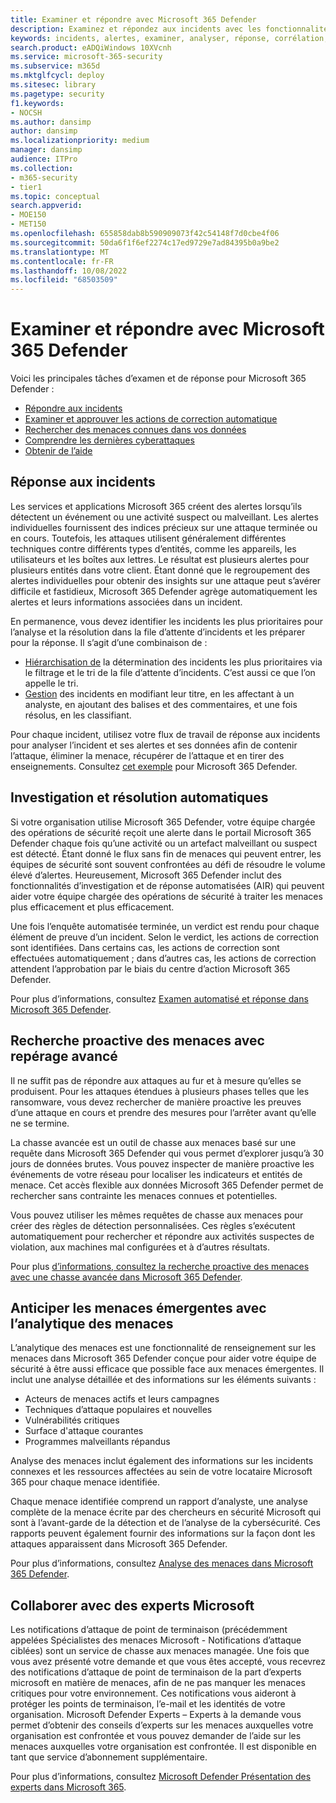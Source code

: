 ```yaml
---
title: Examiner et répondre avec Microsoft 365 Defender
description: Examinez et répondez aux incidents avec les fonctionnalités de Microsoft 365 Defender.
keywords: incidents, alertes, examiner, analyser, réponse, corrélation, attaque, machines, appareils, utilisateurs, identités, identité, boîte aux lettres, e-mail, 365, microsoft, m365, réponse aux incidents, cyberattaque
search.product: eADQiWindows 10XVcnh
ms.service: microsoft-365-security
ms.subservice: m365d
ms.mktglfcycl: deploy
ms.sitesec: library
ms.pagetype: security
f1.keywords:
- NOCSH
ms.author: dansimp
author: dansimp
ms.localizationpriority: medium
manager: dansimp
audience: ITPro
ms.collection:
- m365-security
- tier1
ms.topic: conceptual
search.appverid:
- MOE150
- MET150
ms.openlocfilehash: 655858dab8b590909073f42c54148f7d0cbe4f06
ms.sourcegitcommit: 50da6f1f6ef2274c17ed9729e7ad84395b0a9be2
ms.translationtype: MT
ms.contentlocale: fr-FR
ms.lasthandoff: 10/08/2022
ms.locfileid: "68503509"
---
```

# <a name="investigate-and-respond-with-microsoft-365-defender"></a>Examiner et répondre avec Microsoft 365 Defender

Voici les principales tâches d’examen et de réponse pour Microsoft 365 Defender :

- [Répondre aux incidents](#incident-response)
- [Examiner et approuver les actions de correction automatique](#automated-investigation-and-remediation)
- [Rechercher des menaces connues dans vos données](#proactive-search-for-threats-with-advanced-hunting)
- [Comprendre les dernières cyberattaques](#get-ahead-of-emerging-threats-with-threat-analytics)
- [Obtenir de l’aide](#collaborate-with-microsoft-experts)

## <a name="incident-response"></a>Réponse aux incidents

Les services et applications Microsoft 365 créent des alertes lorsqu’ils détectent un événement ou une activité suspect ou malveillant. Les alertes individuelles fournissent des indices précieux sur une attaque terminée ou en cours. Toutefois, les attaques utilisent généralement différentes techniques contre différents types d’entités, comme les appareils, les utilisateurs et les boîtes aux lettres. Le résultat est plusieurs alertes pour plusieurs entités dans votre client. Étant donné que le regroupement des alertes individuelles pour obtenir des insights sur une attaque peut s’avérer difficile et fastidieux, Microsoft 365 Defender agrège automatiquement les alertes et leurs informations associées dans un incident.

En permanence, vous devez identifier les incidents les plus prioritaires pour l’analyse et la résolution dans la file d’attente d’incidents et les préparer pour la réponse. Il s’agit d’une combinaison de :

- [Hiérarchisation de](incident-queue.md) la détermination des incidents les plus prioritaires via le filtrage et le tri de la file d’attente d’incidents. C’est aussi ce que l’on appelle le tri.
- [Gestion](manage-incidents.md) des incidents en modifiant leur titre, en les affectant à un analyste, en ajoutant des balises et des commentaires, et une fois résolus, en les classifiant.

Pour chaque incident, utilisez votre flux de travail de réponse aux incidents pour analyser l’incident et ses alertes et ses données afin de contenir l’attaque, éliminer la menace, récupérer de l’attaque et en tirer des enseignements. Consultez [cet exemple](incidents-overview.md#example-incident-response-workflow-for-microsoft-365-defender) pour Microsoft 365 Defender.

## <a name="automated-investigation-and-remediation"></a>Investigation et résolution automatiques

Si votre organisation utilise Microsoft 365 Defender, votre équipe chargée des opérations de sécurité reçoit une alerte dans le portail Microsoft 365 Defender chaque fois qu’une activité ou un artefact malveillant ou suspect est détecté. Étant donné le flux sans fin de menaces qui peuvent entrer, les équipes de sécurité sont souvent confrontées au défi de résoudre le volume élevé d’alertes. Heureusement, Microsoft 365 Defender inclut des fonctionnalités d’investigation et de réponse automatisées (AIR) qui peuvent aider votre équipe chargée des opérations de sécurité à traiter les menaces plus efficacement et plus efficacement.

Une fois l’enquête automatisée terminée, un verdict est rendu pour chaque élément de preuve d’un incident. Selon le verdict, les actions de correction sont identifiées. Dans certains cas, les actions de correction sont effectuées automatiquement ; dans d’autres cas, les actions de correction attendent l’approbation par le biais du centre d’action Microsoft 365 Defender. 

Pour plus d’informations, consultez [Examen automatisé et réponse dans Microsoft 365 Defender](m365d-autoir.md).

## <a name="proactive-search-for-threats-with-advanced-hunting"></a>Recherche proactive des menaces avec repérage avancé

Il ne suffit pas de répondre aux attaques au fur et à mesure qu’elles se produisent. Pour les attaques étendues à plusieurs phases telles que les ransomware, vous devez rechercher de manière proactive les preuves d’une attaque en cours et prendre des mesures pour l’arrêter avant qu’elle ne se termine.

La chasse avancée est un outil de chasse aux menaces basé sur une requête dans Microsoft 365 Defender qui vous permet d’explorer jusqu’à 30 jours de données brutes. Vous pouvez inspecter de manière proactive les événements de votre réseau pour localiser les indicateurs et entités de menace. Cet accès flexible aux données Microsoft 365 Defender permet de rechercher sans contrainte les menaces connues et potentielles.

Vous pouvez utiliser les mêmes requêtes de chasse aux menaces pour créer des règles de détection personnalisées. Ces règles s’exécutent automatiquement pour rechercher et répondre aux activités suspectes de violation, aux machines mal configurées et à d’autres résultats.

Pour plus [d’informations, consultez la recherche proactive des menaces avec une chasse avancée dans Microsoft 365 Defender](advanced-hunting-overview.md).

## <a name="get-ahead-of-emerging-threats-with-threat-analytics"></a>Anticiper les menaces émergentes avec l’analytique des menaces

L’analytique des menaces est une fonctionnalité de renseignement sur les menaces dans Microsoft 365 Defender conçue pour aider votre équipe de sécurité à être aussi efficace que possible face aux menaces émergentes. Il inclut une analyse détaillée et des informations sur les éléments suivants :

- Acteurs de menaces actifs et leurs campagnes
- Techniques d’attaque populaires et nouvelles
- Vulnérabilités critiques
- Surface d'attaque courantes
- Programmes malveillants répandus

Analyse des menaces inclut également des informations sur les incidents connexes et les ressources affectées au sein de votre locataire Microsoft 365 pour chaque menace identifiée.

Chaque menace identifiée comprend un rapport d’analyste, une analyse complète de la menace écrite par des chercheurs en sécurité Microsoft qui sont à l’avant-garde de la détection et de l’analyse de la cybersécurité. Ces rapports peuvent également fournir des informations sur la façon dont les attaques apparaissent dans Microsoft 365 Defender.

Pour plus d’informations, consultez [Analyse des menaces dans Microsoft 365 Defender](threat-analytics.md).

## <a name="collaborate-with-microsoft-experts"></a>Collaborer avec des experts Microsoft

Les notifications d’attaque de point de terminaison (précédemment appelées Spécialistes des menaces Microsoft - Notifications d’attaque ciblées) sont un service de chasse aux menaces managée. Une fois que vous avez présenté votre demande et que vous êtes accepté, vous recevrez des notifications d’attaque de point de terminaison de la part d’experts microsoft en matière de menaces, afin de ne pas manquer les menaces critiques pour votre environnement. Ces notifications vous aideront à protéger les points de terminaison, l’e-mail et les identités de votre organisation. Microsoft Defender Experts – Experts à la demande vous permet d’obtenir des conseils d’experts sur les menaces auxquelles votre organisation est confrontée et vous pouvez demander de l’aide sur les menaces auxquelles votre organisation est confrontée. Il est disponible en tant que service d’abonnement supplémentaire.

Pour plus d’informations, consultez [Microsoft Defender Présentation des experts dans Microsoft 365](/microsoft-365/security/defender/microsoft-threat-experts).
